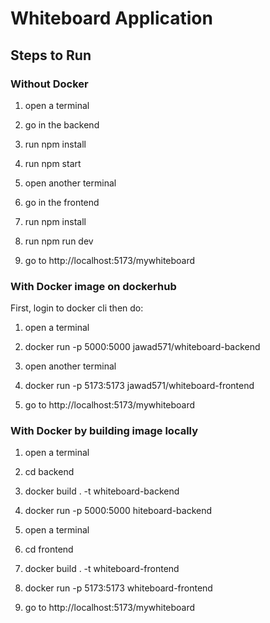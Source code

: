 # Whiteboard Application

## Steps to Run

### Without Docker
1. open a terminal
2. go in the backend
3. run npm install
4. run npm start

5. open another terminal
6. go in the frontend
7. run npm install
8. run  npm run dev

9. go to http://localhost:5173/mywhiteboard

### With Docker image on dockerhub

First, login to docker cli then do:

1. open a terminal
2. docker run -p 5000:5000 jawad571/whiteboard-backend

3. open another terminal
4. docker run -p 5173:5173 jawad571/whiteboard-frontend

7. go to http://localhost:5173/mywhiteboard

### With Docker by building image locally

1. open a terminal
2. cd backend
3. docker build . -t whiteboard-backend
4. docker run -p 5000:5000 hiteboard-backend

5. open a terminal
6. cd frontend
7. docker build . -t whiteboard-frontend
8. docker run -p 5173:5173 whiteboard-frontend

9. go to http://localhost:5173/mywhiteboard


